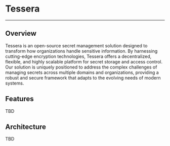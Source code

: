 # Tessera

---

## Overview

Tessera is an open-source secret management solution designed to transform how organizations handle sensitive information. By harnessing cutting-edge encryption technologies, Tessera offers a decentralized, flexible, and highly scalable platform for secret storage and access control. Our solution is uniquely positioned to address the complex challenges of managing secrets across multiple domains and organizations, providing a robust and secure framework that adapts to the evolving needs of modern systems.

## Features

TBD

## Architecture

TBD 
